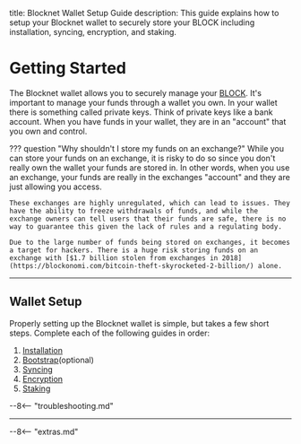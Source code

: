 title: Blocknet Wallet Setup Guide
description: This guide explains how to setup your Blocknet wallet to securely store your BLOCK including installation, syncing, encryption, and staking.


# Getting Started
The Blocknet wallet allows you to securely manage your [BLOCK](/blockchain/introduction). It's important to manage your funds through a wallet you own. In your wallet there is something called private keys. Think of private keys like a bank account. When you have funds in your wallet, they are in an "account" that you own and control.

??? question "Why shouldn't I store my funds on an exchange?"
	While you can store your funds on an exchange, it is risky to do so since you don't really own the wallet your funds are stored in. In other words, when you use an exchange, your funds are really in the exchanges "account" and they are just allowing you access.

	These exchanges are highly unregulated, which can lead to issues. They have the ability to freeze withdrawals of funds, and while the exchange owners can tell users that their funds are safe, there is no way to guarantee this given the lack of rules and a regulating body.

	Due to the large number of funds being stored on exchanges, it becomes a target for hackers. There is a huge risk storing funds on an exchange with [$1.7 billion stolen from exchanges in 2018](https://blockonomi.com/bitcoin-theft-skyrocketed-2-billion/) alone.

---

## Wallet Setup
Properly setting up the Blocknet wallet is simple, but takes a few short steps. Complete each of the following guides in order:

1. [Installation](/wallet/installation)
1. [Bootstrap](https://docs.blocknet.co/wallet/syncing/#bootstrap)(optional)
1. [Syncing](/wallet/syncing)
1. [Encryption](/wallet/encrypting)
1. [Staking](/wallet/staking)

<!-- 
1. [Backup](/wallet/backup-restore)
1. [Receive Funds](wallet/addresses/#receiving-addresses)
1. [Send Funds](/wallet/send-funds)
-->

--8<-- "troubleshooting.md"

---

<!-- 
## Troubleshooting

trouble shooting
	corrupt chain errors
		shutting down message
		assertion message
	corrupt wallet dat
-->










<script type="text/javascript">
// read instructions for related links in ../snippets/extras.md
var relatedLinks = [];
</script>

--8<-- "extras.md"





